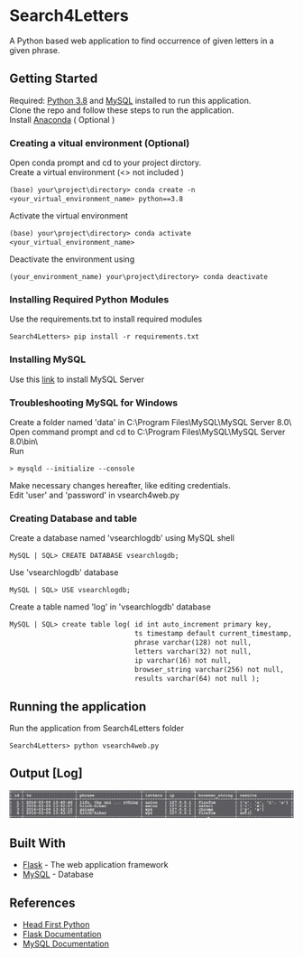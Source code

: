 # Search4Letters

A Python based web application to find occurrence of given letters in a given phrase.  
## Getting Started

Required: [Python 3.8](https://www.python.org/downloads/) and [MySQL](https://dev.mysql.com/downloads/mysql/) installed to run this application.  
Clone the repo and follow these steps to run the application.  
Install [Anaconda](https://www.anaconda.com/) ( Optional )  

### Creating a vitual environment (Optional)

Open conda prompt and cd to your project dirctory.  
Create a virtual environment (<> not included )

```
(base) your\project\directory> conda create -n <your_virtual_environment_name> python==3.8
```

Activate the virtual environment 

```
(base) your\project\directory> conda activate <your_virtual_environment_name>
```
Deactivate the environment using

```
(your_environment_name) your\project\directory> conda deactivate
```
### Installing Required Python Modules

Use the requirements.txt to install required modules
```
Search4Letters> pip install -r requirements.txt
```
### Installing MySQL

Use this [link](https://dev.mysql.com/downloads/mysql/) to install MySQL Server
### Troubleshooting MySQL for Windows

Create a folder named 'data' in C:\Program Files\MySQL\MySQL Server 8.0\  
Open command prompt and cd to C:\Program Files\MySQL\MySQL Server 8.0\bin\  
Run
```
> mysqld --initialize --console
```
Make necessary changes hereafter, like editing credentials.  
Edit 'user' and 'password' in vsearch4web.py
### Creating Database and table
Create a database named 'vsearchlogdb' using MySQL shell
```
MySQL | SQL> CREATE DATABASE vsearchlogdb;
```
Use 'vsearchlogdb' database
```
MySQL | SQL> USE vsearchlogdb;
```
Create a table named 'log' in 'vsearchlogdb' database
```
MySQL | SQL> create table log( id int auto_increment primary key,
                               ts timestamp default current_timestamp,
                               phrase varchar(128) not null,
                               letters varchar(32) not null,
                               ip varchar(16) not null,
                               browser_string varchar(256) not null,
                               results varchar(64) not null );
```
## Running the application
Run the application from Search4Letters folder
```
Search4Letters> python vsearch4web.py
```
## Output [Log]
![alt text](./images/log.JPG?raw=true)

## Built With

* [Flask](https://pypi.org/project/Flask/) - The web application framework
* [MySQL](https://www.mysql.com/) - Database

## References

* [Head First Python](https://www.oreilly.com/library/view/head-first-python/9781491919521/)
* [Flask Documentation](https://flask.palletsprojects.com/en/1.1.x/)
* [MySQL Documentation](https://dev.mysql.com/doc/)